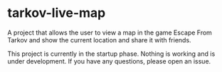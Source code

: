 # tarkov-live-map

A project that allows the user to view a map in the game Escape From Tarkov and show the current location and share it with friends.

This project is currently in the startup phase. Nothing is working and is under development. If you have any questions, please open an issue.
